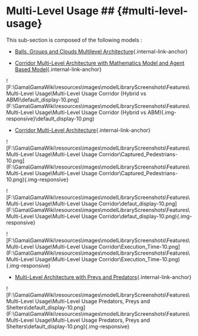 # Multi-Level Usage ## {#multi-level-usage}

This sub-section is composed of the following models :

* [Balls, Groups and Clouds Multilevel Architecture](references#Multi-LevelUsageBallsGroupsandClouds){.internal-link-anchor}

* [Corridor Multi-Level Architecture with Mathematics Model and Agent Based Model](references#Multi-LevelUsageCorridorHybridvsABM){.internal-link-anchor}

![F:\Gama\GamaWiki\resources\images\modelLibraryScreenshots\Features\Multi-Level Usage\Multi-Level Usage Corridor (Hybrid vs ABM)\default_display-10.png](F:\Gama\GamaWiki\resources\images\modelLibraryScreenshots\Features\Multi-Level Usage\Multi-Level Usage Corridor (Hybrid vs ABM){.img-responsive}\default_display-10.png)

* [Corridor Multi-Level Architecture](references#Multi-LevelUsageCorridor){.internal-link-anchor}

![F:\Gama\GamaWiki\resources\images\modelLibraryScreenshots\Features\Multi-Level Usage\Multi-Level Usage Corridor\Captured_Pedestrians-10.png](F:\Gama\GamaWiki\resources\images\modelLibraryScreenshots\Features\Multi-Level Usage\Multi-Level Usage Corridor\Captured_Pedestrians-10.png){.img-responsive}

![F:\Gama\GamaWiki\resources\images\modelLibraryScreenshots\Features\Multi-Level Usage\Multi-Level Usage Corridor\defaut_display-10.png](F:\Gama\GamaWiki\resources\images\modelLibraryScreenshots\Features\Multi-Level Usage\Multi-Level Usage Corridor\defaut_display-10.png){.img-responsive}

![F:\Gama\GamaWiki\resources\images\modelLibraryScreenshots\Features\Multi-Level Usage\Multi-Level Usage Corridor\Execution_Time-10.png](F:\Gama\GamaWiki\resources\images\modelLibraryScreenshots\Features\Multi-Level Usage\Multi-Level Usage Corridor\Execution_Time-10.png){.img-responsive}

* [Multi-Level Architecture with Preys and Predators](references#Multi-LevelUsagePredatorsPreysandShelters){.internal-link-anchor}

![F:\Gama\GamaWiki\resources\images\modelLibraryScreenshots\Features\Multi-Level Usage\Multi-Level Usage Predators, Preys and Shelters\default_display-10.png](F:\Gama\GamaWiki\resources\images\modelLibraryScreenshots\Features\Multi-Level Usage\Multi-Level Usage Predators, Preys and Shelters\default_display-10.png){.img-responsive}